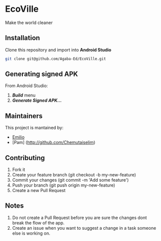 # EcoVille
Make the world cleaner

## Installation
Clone this repository and import into **Android Studio**
```bash
git clone git@github.com/Agaba-Ed/EcoVille.git
```

## Generating signed APK
From Android Studio:
1. ***Build*** menu
2. ***Generate Signed APK...***

## Maintainers
This project is mantained by:
* [Emilio](http://github.com/emilio-kariuki)
* [Pam] (http://github.com/Chemutaiselim)


## Contributing

1. Fork it
2. Create your feature branch (git checkout -b my-new-feature)
3. Commit your changes (git commit -m 'Add some feature')
4. Push your branch (git push origin my-new-feature)
5. Create a new Pull Request

## Notes
1. Do not create a Pull Request before you are sure the changes dont break the flow of the app.
2. Create an issue when you want to suggest a change in a task someone else is working on.

